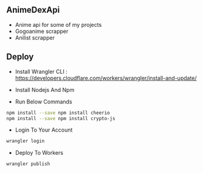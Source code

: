 ## AnimeDexApi

- Anime api for some of my projects
- Gogoanime scrapper
- Anilist scrapper

## Deploy
- Install Wrangler CLI : https://developers.cloudflare.com/workers/wrangler/install-and-update/

- Install Nodejs And Npm

- Run Below Commands
```bash
npm install --save npm install cheerio
npm install --save npm install crypto-js
```

- Login To Your Account
```bash
wrangler login
```

- Deploy To Workers
```bash
wrangler publish
```


